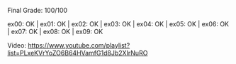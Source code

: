 Final Grade: 100/100

ex00: OK | ex01: OK | ex02: OK | ex03: OK | ex04: OK | ex05: OK | ex06: OK | ex07: OK | ex08: OK | ex09: OK

Video:
https://www.youtube.com/playlist?list=PLxeKVrYoZO6B64HVamfG1d8Jb2XIrNuRO
